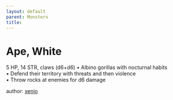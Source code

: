 ```yaml
---
layout: default
parent: Monsters 
title: 
--- 
```

# Ape, White
5 HP, 14 STR, claws (d6+d6)
• Albino gorillas with nocturnal habits  
• Defend their territory with threats and then violence  
• Throw rocks at enemies for d6 damage  




author: [xenio](https://xenioinabottle.blogspot.com/2021/02/classic-monsters-for-cairnito-part-1.html) 


